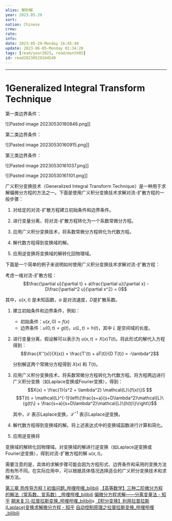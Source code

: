 ```yaml
---
alias: 解析解
year: 2023.05.29
sort: 
nation: Chinese
crew: 
rate: 
info: 
date: 2023-05-29-Monday 16:45:49
update: 2023-06-05-Monday 01:34:20
tags: [read/year2023, read/month05]
id: read20230529164549
---
```

---


# 1Generalized Integral Transform Technique

第一类边界条件：

![[Pasted image 20230530160846.png]]

第二类边界条件：

![[Pasted image 20230530160915.png]]

第三类边界条件：

![[Pasted image 20230530161037.png]]

![[Pasted image 20230530161101.png]]


广义积分变换技术（Generalized Integral Transform Technique）是一种用于求解偏微分方程的方法之一。下面是使用广义积分变换技术求解对流-扩散方程的一般步骤：

1. 对给定的对流-扩散方程建立初始条件和边界条件。

2. 进行变量分离，将对流-扩散方程转化为一个系数常微分方程。

3. 应用广义积分变换技术，将系数常微分方程转化为代数方程。

4. 解代数方程得到变换域的解。

5. 应用逆变换将变换域的解转化回物理域。

下面是一个简单的例子来说明如何使用广义积分变换技术求解对流-扩散方程：

考虑一维对流-扩散方程：
$$\frac{\partial u}{\partial t} + a\frac{\partial u}{\partial x} - D\frac{\partial^2 u}{\partial x^2} = 0$$

其中，$u(x,t)$ 是未知函数，$a$ 是对流速度，$D$是扩散系数。

1. 建立初始条件和边界条件，例如：
   - 初始条件：$u(x,0) = f(x)$
   - 边界条件：$u(0,t) = g(t)$，$u(L,t) = h(t)$，其中 $L$ 是空间域的长度。

2. 进行变量分离，假设解可以表示为 $u(x,t) = X(x)T(t)$。将此形式的解代入方程得到：
   $$\frac{X''(x)}{X(x)} = \frac{T'(t) + aT(t)}{D T(t)} = -\lambda^2$$

   分别解这两个常微分方程得到 $X(x)$ 和 $T(t)$。

3. 应用广义积分变换技术，将系数常微分方程转化为代数方程。将方程两边进行广义积分变换（如Laplace变换或Fourier变换），得到：
   $$X(x) = \frac{1}{s^2 + \lambda^2} \mathcal{L}\{f(x)\}S
   $$$$T(t) = \mathcal{L}^{-1}\left\{\frac{s+a}{s+D\lambda^2}\mathcal{L}\{g(t)\} + \frac{s+a}{s+D\lambda^2}\mathcal{L}\{h(t)\}\right\}$$

   其中，$\mathcal{L}$ 表示Laplace变换，$\mathcal{L}^{-1}$ 表示Laplace逆变换。

4. 解代数方程得到变换域的解。将上述表达式中的变换域函数进行计算和简化。

5. 应用逆变换将

变换域的解转化回物理域。对变换域的解进行逆变换（如Laplace逆变换或Fourier逆变换），得到对流-扩散方程的解 $u(x,t)$。

需要注意的是，具体的求解步骤可能会因为方程形式、边界条件和采用的变换方法而有所不同。在实际应用中，可以根据具体情况选择适合的广义积分变换技术和求解方法。

[第三章 热传导方程 1 初值问题\_哔哩哔哩\_bilibili](https://www.bilibili.com/video/BV117411m78E?p=11&vd_source=4f4f9eaa7c3c2df88a108df3464284bc)
[【高等数学】三种二阶微分方程的解法（常系数、变系数）\_哔哩哔哩\_bilibili](https://www.bilibili.com/video/BV1nN411X7H5/?spm_id_from=333.337.search-card.all.click&vd_source=4f4f9eaa7c3c2df88a108df3464284bc)
[偏微分方程求解——分离变量法 - 知乎](https://zhuanlan.zhihu.com/p/376107702)
[期末复习-拉普拉斯变换\_哔哩哔哩\_bilibili](https://www.bilibili.com/video/BV1gL411L7VS/?spm_id_from=333.337.search-card.all.click&vd_source=4f4f9eaa7c3c2df88a108df3464284bc)s
[【积分变换】利用拉普拉斯(Laplace)变换求解微分方程 - 知乎](https://zhuanlan.zhihu.com/p/579561439#:~:text=%E6%8B%89%E6%99%AE%E6%8B%89%E6%96%AF%E5%8F%98%E6%8D%A2%E5%8F%AF%E4%BB%A5%E6%8A%8A%E5%BE%AE%E5%88%86%E6%96%B9%E7%A8%8B%E8%BD%AC%E5%8C%96%E4%B8%BA%E4%BB%A3%E6%95%B0%E6%96%B9%E7%A8%8B%E3%80%82%20%E7%94%B1%E4%BA%8E%E7%8E%B0%E5%9C%A8%E6%98%AF%E5%9C%A8%E5%88%A9%E7%94%A8%E6%8B%89%E6%B0%8F%E5%8F%98%E6%8D%A2%E6%B1%82%E8%A7%A3%E5%BE%AE%E5%88%86%E6%96%B9%E7%A8%8B%EF%BC%8C%E6%89%80%E4%BB%A5%E6%88%91%E4%BB%AC%E6%9A%82%E6%97%B6%E4%B8%8D%E5%85%B3%E6%B3%A8%E6%8B%89%E6%99%AE%E6%8B%89%E6%96%AF%E5%8F%98%E6%8D%A2%E4%B8%AD%E6%AF%94%E8%BE%83%E7%BB%86%E8%8A%82%E7%9A%84%E6%96%B9%E9%9D%A2%E3%80%82%20%E5%88%A9%E7%94%A8%E6%8B%89%E6%B0%8F%E5%8F%98%E6%8D%A2%E8%A7%A3%E5%BE%AE%E5%88%86%E6%96%B9%E7%A8%8B%E7%9A%84%E5%9F%BA%E6%9C%AC%E6%96%B9%E6%B3%95%E5%B0%B1%E6%98%AF%20%E6%8A%8A%E4%BB%A5%20t%20%E4%B8%BA%E5%8F%98%E9%87%8F%E7%9A%84%E5%87%BD%E6%95%B0%E5%8F%98%E6%8D%A2%E5%88%B0%E4%BB%A5%20s%20%E4%B8%BA%E5%8F%98%E9%87%8F%E7%9A%84%E4%BB%A3%E6%95%B0%E5%87%BD%E6%95%B0,%E4%BA%86%E3%80%82%20%E6%9C%80%E5%90%8E%E5%86%8D%E5%88%A9%E7%94%A8%20%E6%8B%89%E6%99%AE%E6%8B%89%E6%96%AF%E9%80%86%E5%8F%98%E6%8D%A2%20%EF%BC%8C%E6%8A%8A%E5%85%B3%E4%BA%8E%20s%20%E7%9A%84%E5%87%BD%E6%95%B0%E5%8F%98%E6%8D%A2%E5%9B%9E%E5%85%B3%E4%BA%8E%20t%20%E7%9A%84%E5%87%BD%E6%95%B0%EF%BC%8C%E5%B0%B1%E5%AE%8C%E6%88%90%E4%BA%86%E5%BE%AE%E5%88%86%E6%96%B9%E7%A8%8B%E7%9A%84%E6%B1%82%E8%A7%A3%E3%80%82)
[自动控制原理之拉普拉斯变换\_哔哩哔哩\_bilibili](https://www.bilibili.com/video/BV1Zt4y1C7KB/?spm_id_from=autoNext&vd_source=4f4f9eaa7c3c2df88a108df3464284bc)